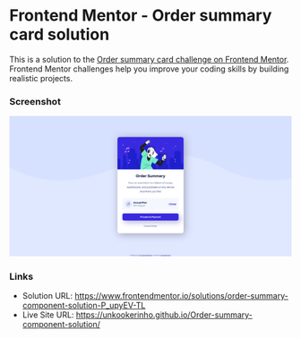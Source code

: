 # Frontend Mentor - Order summary card solution

This is a solution to the [Order summary card challenge on Frontend Mentor](https://www.frontendmentor.io/challenges/order-summary-component-QlPmajDUj). Frontend Mentor challenges help you improve your coding skills by building realistic projects.

### Screenshot

<img src="images/screenshot.png">

### Links

- Solution URL: https://www.frontendmentor.io/solutions/order-summary-component-solution-P_upyEV-TL
- Live Site URL: https://unkookerinho.github.io/Order-summary-component-solution/
